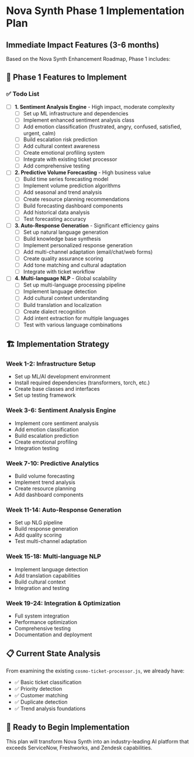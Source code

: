 # Nova Synth Phase 1 Implementation Plan
## Immediate Impact Features (3-6 months)

Based on the Nova Synth Enhancement Roadmap, Phase 1 includes:

## 🎯 Phase 1 Features to Implement

### ✅ **Todo List**

- [ ] **1. Sentiment Analysis Engine** - High impact, moderate complexity
  - [ ] Set up ML infrastructure and dependencies
  - [ ] Implement enhanced sentiment analysis class
  - [ ] Add emotion classification (frustrated, angry, confused, satisfied, urgent, calm)
  - [ ] Build escalation risk prediction
  - [ ] Add cultural context awareness
  - [ ] Create emotional profiling system
  - [ ] Integrate with existing ticket processor
  - [ ] Add comprehensive testing
  
- [ ] **2. Predictive Volume Forecasting** - High business value
  - [ ] Build time series forecasting model
  - [ ] Implement volume prediction algorithms
  - [ ] Add seasonal and trend analysis
  - [ ] Create resource planning recommendations
  - [ ] Build forecasting dashboard components
  - [ ] Add historical data analysis
  - [ ] Test forecasting accuracy

- [ ] **3. Auto-Response Generation** - Significant efficiency gains
  - [ ] Set up natural language generation
  - [ ] Build knowledge base synthesis
  - [ ] Implement personalized response generation
  - [ ] Add multi-channel adaptation (email/chat/web forms)
  - [ ] Create quality assurance scoring
  - [ ] Add tone matching and cultural adaptation
  - [ ] Integrate with ticket workflow

- [ ] **4. Multi-language NLP** - Global scalability
  - [ ] Set up multi-language processing pipeline
  - [ ] Implement language detection
  - [ ] Add cultural context understanding
  - [ ] Build translation and localization
  - [ ] Create dialect recognition
  - [ ] Add intent extraction for multiple languages
  - [ ] Test with various language combinations

## 🏗️ Implementation Strategy

### **Week 1-2: Infrastructure Setup**
- Set up ML/AI development environment
- Install required dependencies (transformers, torch, etc.)
- Create base classes and interfaces
- Set up testing framework

### **Week 3-6: Sentiment Analysis Engine**
- Implement core sentiment analysis
- Add emotion classification
- Build escalation prediction
- Create emotional profiling
- Integration testing

### **Week 7-10: Predictive Analytics**
- Build volume forecasting
- Implement trend analysis
- Create resource planning
- Add dashboard components

### **Week 11-14: Auto-Response Generation**
- Set up NLG pipeline
- Build response generation
- Add quality scoring
- Test multi-channel adaptation

### **Week 15-18: Multi-language NLP**
- Implement language detection
- Add translation capabilities
- Build cultural context
- Integration and testing

### **Week 19-24: Integration & Optimization**
- Full system integration
- Performance optimization
- Comprehensive testing
- Documentation and deployment

## 📋 Current State Analysis

From examining the existing `cosmo-ticket-processor.js`, we already have:
- ✅ Basic ticket classification
- ✅ Priority detection
- ✅ Customer matching
- ✅ Duplicate detection
- ✅ Trend analysis foundations

## 🚀 Ready to Begin Implementation

This plan will transform Nova Synth into an industry-leading AI platform that exceeds ServiceNow, Freshworks, and Zendesk capabilities.
